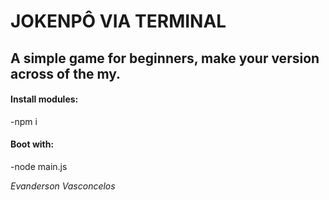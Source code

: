 # JOKENPÔ VIA TERMINAL

## A simple game for beginners, make your version across of the my.


#### Install modules:
-npm i

#### Boot with:
-node main.js

_Evanderson Vasconcelos_